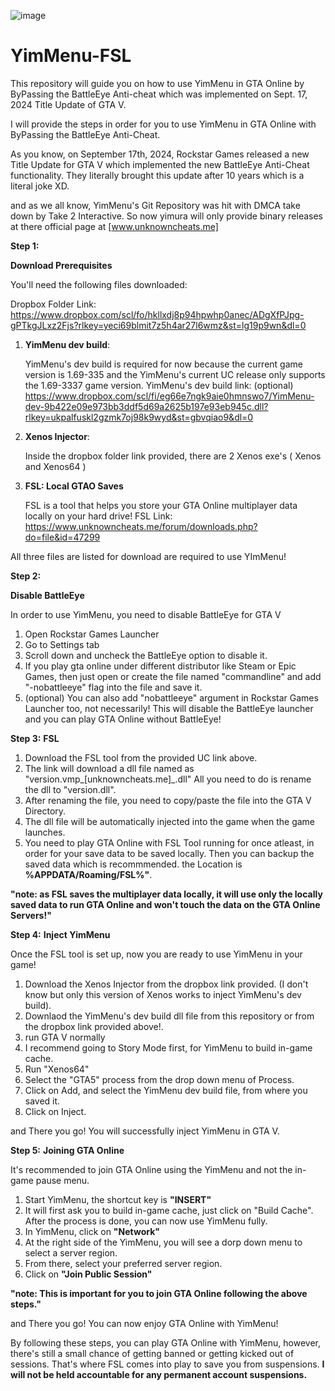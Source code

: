 ![image](https://github.com/user-attachments/assets/39d5187e-abe9-467f-81e9-ba12801654bd)
# YimMenu-FSL
  
This repository will guide you on how to use YimMenu in GTA Online by ByPassing the BattleEye Anti-cheat which was implemented on Sept. 17, 2024 Title Update of GTA V.

I will provide the steps in order for you to use YimMenu in GTA Online with ByPassing the BattleEye Anti-Cheat.



As you know, on September 17th, 2024, Rockstar Games released a new Title Update for GTA V which implemented the new BattleEye Anti-Cheat functionality. 
They literally brought this update after 10 years which is a literal joke XD.

and as we all know, YimMenu's Git Repository was hit with DMCA take down by Take 2 Interactive.
So now yimura will only provide binary releases at there official page at [www.unknowncheats.me]

**Step 1:**

**Download Prerequisites**

You'll need the following files downloaded:

Dropbox Folder Link: 
https://www.dropbox.com/scl/fo/hkllxdj8p94hpwhp0anec/ADgXfPJpg-gPTkgJLxz2Fjs?rlkey=yeci69blmit7z5h4ar27l6wmz&st=lg19p9wn&dl=0


1. **YimMenu dev build**:
   
   YimMenu's dev build is required for now because the current game version is 1.69-335
   and the YimMenu's current UC release only supports the 1.69-3337 game version.
   YimMenu's dev build link: (optional)
   https://www.dropbox.com/scl/fi/eg66e7ngk9aie0hmnswo7/YimMenu-dev-9b422e09e973bb3ddf5d69a2625b197e93eb945c.dll?rlkey=ukpalfuskl2gzmk7oj98k9wyd&st=gbvqiao9&dl=0

3. **Xenos Injector**:

   Inside the dropbox folder link provided, there are 2 Xenos exe's ( Xenos and Xenos64 )

4. **FSL: Local GTAO Saves**

   FSL is a tool that helps you store your GTA Online multiplayer data locally on your hard drive!
   FSL Link: https://www.unknowncheats.me/forum/downloads.php?do=file&id=47299

All three files are listed for download are required to use YImMenu!

**Step 2:**

**Disable BattleEye**

In order to use YimMenu, you need to disable BattleEye for GTA V
  1. Open Rockstar Games Launcher
  2. Go to Settings tab
  3. Scroll down and uncheck the BattleEye option to disable it.
  4. If you play gta online under different distributor like Steam or Epic Games,
     then just open or create the file named "commandline" and add "-nobattleeye" flag into the file and save it.
  5. (optional) You can also add "nobattleeye" argument in Rockstar Games Launcher too, not necessarily!
This will disable the BattleEye launcher and you can play GTA Online without BattleEye!


**Step 3:**
**FSL**
   
 1. Download the FSL tool from the provided UC link above.
 2. The link will download a dll file named as "version.vmp_[unknowncheats.me]_.dll"
   All you need to do is rename the dll to "version.dll".
 3. After renaming the file, you need to copy/paste the file into
    the GTA V Directory.
 4. The dll file will be automatically injected into the game when the game launches.
 5. You need to play GTA Online with FSL Tool running for once atleast,
in order for your save data to be saved locally. Then you can backup the saved data which is recommmended.
the Location is **%APPDATA/Roaming/FSL%"**.

**"note: as FSL saves the multiplayer data locally, it will use only the locally saved data to 
run GTA Online and won't touch the data on the GTA Online Servers!"**


**Step 4:**
**Inject YimMenu**
 
 Once the FSL tool is set up, now you are ready to use YimMenu in your game!
 1. Download the Xenos Injector from the dropbox link provided. (I don't know but only this version of Xenos works to inject YimMenu's dev build).
 2. Downlaod the YimMenu's dev build dll file from this repository or from the dropbox link provided above!.
 3. run GTA V normally
 4. I recommend going to Story Mode first, for YimMenu to build in-game cache.
 5. Run "Xenos64"
 6. Select the "GTA5" process from the drop down menu of Process.
 7. Click on Add, and select the YimMenu dev build file, from where you saved it.
 8. Click on Inject.

and There you go! You will successfully inject YimMenu in GTA V.

**Step 5:**
**Joining GTA Online**

It's recommended to join GTA Online using the YimMenu and not the in-game pause menu.

 1. Start YimMenu, the shortcut key is **"INSERT"**
 2. It will first ask you to build in-game cache, just click on "Build Cache".
  After the process is done, you can now use YimMenu fully.
 3. In YimMenu, click on **"Network"**
 4. At the right side of the YimMenu, you will see a dorp down menu to select a server region.
 5. From there, select your preferred server region.
 6. Click on **"Join Public Session"**

 **"note: This is important for you to join GTA Online following the above steps."**

 and There you go! You can now enjoy GTA Online with YimMenu!

By following these steps, you can play GTA Online with YimMenu, however, there's still a small chance of getting banned or
getting kicked out of sessions. That's where FSL comes into play to save you from suspensions.
**I will not be held accountable for any permanent account suspensions.**

